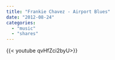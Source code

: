 ```yaml
---
title: "Frankie Chavez - Airport Blues"
date: "2012-08-24"
categories:
  - "music"
  - "shares"
---
```


<div style="width: 70vw;">{{< youtube qvHfZci2byU>}}</div>
